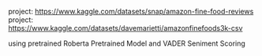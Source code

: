 project: https://www.kaggle.com/datasets/snap/amazon-fine-food-reviews
project: https://www.kaggle.com/datasets/davemarietti/amazonfinefoods3k-csv


using pretrained Roberta Pretrained Model and VADER Seniment Scoring
